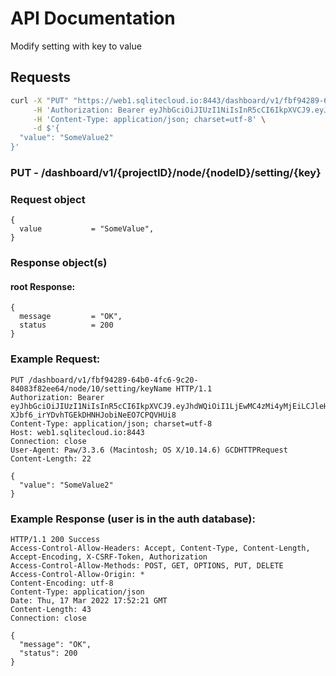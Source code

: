 # API Documentation

Modify setting with key to value

## Requests

```sh
curl -X "PUT" "https://web1.sqlitecloud.io:8443/dashboard/v1/fbf94289-64b0-4fc6-9c20-84083f82ee64/node/10/setting/keyName?x=Hallo%20wie%20gehts&y=1&z=true&x=Second%20line" \
     -H 'Authorization: Bearer eyJhbGciOiJIUzI1NiIsInR5cCI6IkpXVCJ9.eyJhdWQiOiI1LjEwMC4zMi4yMjEiLCJleHAiOjE2NDc1NTI5OTUsImp0aSI6IjEiLCJpYXQiOjE2NDc1MjI5OTUsImlzcyI6IlNRTGl0ZSBDbG91ZCBXZWIgU2VydmVyIiwibmJmIjoxNjQ3NTIyOTk1LCJzdWIiOiJzcWxpdGVjbG91ZC5pbyJ9.SaOn2-XJbf6_irYDvhTGEkDHNHJobiNeEO7CPQVHUi8' \
     -H 'Content-Type: application/json; charset=utf-8' \
     -d $'{
  "value": "SomeValue2"
}'
```

### **PUT** - /dashboard/v1/{projectID}/node/{nodeID}/setting/{key}

### Request object

```code
{
  value           = "SomeValue",
}
```

### Response object(s)

#### root Response:

```code
{
  message         = "OK",
  status          = 200
}
```

### Example Request:

```
PUT /dashboard/v1/fbf94289-64b0-4fc6-9c20-84083f82ee64/node/10/setting/keyName HTTP/1.1
Authorization: Bearer eyJhbGciOiJIUzI1NiIsInR5cCI6IkpXVCJ9.eyJhdWQiOiI1LjEwMC4zMi4yMjEiLCJleHAiOjE2NDc1NTI5OTUsImp0aSI6IjEiLCJpYXQiOjE2NDc1MjI5OTUsImlzcyI6IlNRTGl0ZSBDbG91ZCBXZWIgU2VydmVyIiwibmJmIjoxNjQ3NTIyOTk1LCJzdWIiOiJzcWxpdGVjbG91ZC5pbyJ9.SaOn2-XJbf6_irYDvhTGEkDHNHJobiNeEO7CPQVHUi8
Content-Type: application/json; charset=utf-8
Host: web1.sqlitecloud.io:8443
Connection: close
User-Agent: Paw/3.3.6 (Macintosh; OS X/10.14.6) GCDHTTPRequest
Content-Length: 22

{
  "value": "SomeValue2"
}
```

### Example Response (user is in the auth database):

```
HTTP/1.1 200 Success
Access-Control-Allow-Headers: Accept, Content-Type, Content-Length, Accept-Encoding, X-CSRF-Token, Authorization
Access-Control-Allow-Methods: POST, GET, OPTIONS, PUT, DELETE
Access-Control-Allow-Origin: *
Content-Encoding: utf-8
Content-Type: application/json
Date: Thu, 17 Mar 2022 17:52:21 GMT
Content-Length: 43
Connection: close

{
  "message": "OK",
  "status": 200
}
```